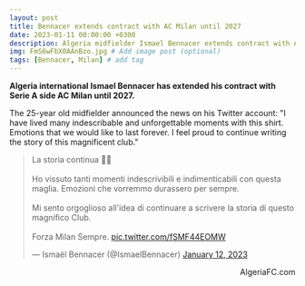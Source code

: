 ```yaml
---
layout: post
title: Bennacer extends contract with AC Milan until 2027
date: 2023-01-11 00:00:00 +0300
description: Algeria midfielder Ismael Bennacer extends contract with AC Milan until 2027 # Add post description (optional)
img: FmS6wFbX0AAnBzo.jpg # Add image post (optional)
tags: [Bennacer, Milan] # add tag
---
```

**Algeria international Ismael Bennacer has extended his contract with Serie A side AC Milan until 2027.**

The 25-year old midfielder announced the news on his Twitter account: "I have lived many indescribable and unforgettable moments with this shirt. Emotions that we would like to last forever. I feel proud to continue writing the story of this magnificent club."

<p style="text-align:center"><blockquote class="twitter-tweet"><p lang="it" dir="ltr">La storia continua ✍🏽<br><br>Ho vissuto tanti momenti indescrivibili e indimenticabili con questa maglia. Emozioni che vorremmo durassero per sempre.<br><br>Mi sento orgoglioso all&#39;idea di continuare a scrivere la storia di questo magnifico Club.<br><br>Forza Milan Sempre. <a href="https://t.co/fSMF44EOMW">pic.twitter.com/fSMF44EOMW</a></p>&mdash; Ismaël Bennacer (@IsmaelBennacer) <a href="https://twitter.com/IsmaelBennacer/status/1613637251107520512?ref_src=twsrc%5Etfw">January 12, 2023</a></blockquote> <script async src="https://platform.twitter.com/widgets.js" charset="utf-8"></script></p>

<p style="text-align:right">AlgeriaFC.com</p>
